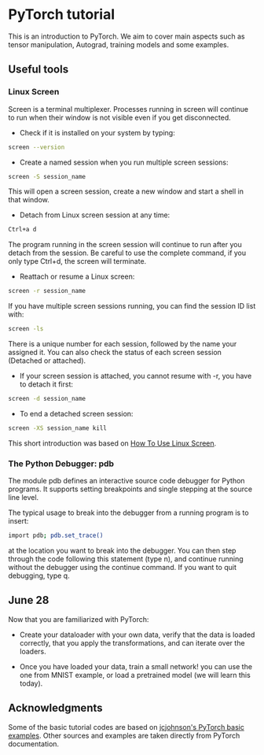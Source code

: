 # PyTorch tutorial
This is an introduction to PyTorch. We aim to cover main aspects such as tensor manipulation, Autograd, training models and some examples.


## Useful tools

### Linux Screen 
Screen is a terminal multiplexer. Processes running in screen will continue to run when their window is not visible even if 
you get disconnected. 

* Check if it is installed on your system by typing:
```bash
screen --version
```

* Create a named session when you run multiple screen sessions:
```bash
screen -S session_name
```

This will open a screen session, create a new window and start a shell in that window.

* Detach from Linux screen session at any time:
```bash
Ctrl+a d
```

The program running in the screen session will continue to run after you detach from the session.
Be careful to use the complete command, if you only type Ctrl+d, the screen will terminate. 


* Reattach or resume a Linux screen:
```bash
screen -r session_name
```

If you have multiple screen sessions running, you can find the session ID list with:
```bash
screen -ls 
```

There is a unique number for each session, followed by the name your assigned it. You can also
check the status of each screen session (Detached or attached).

* If your screen session is attached, you cannot resume with -r, you have to detach it first:
```bash
screen -d session_name
```

* To end a detached screen session:
```bash
screen -XS session_name kill
```
This short introduction was based on [How To Use Linux Screen](https://linuxize.com/post/how-to-use-linux-screen/).

### The Python Debugger: pdb
The module pdb defines an interactive source code debugger for Python programs. It supports setting breakpoints and single stepping at the source line level.

The typical usage to break into the debugger from a running program is to insert:
```bash
import pdb; pdb.set_trace()
```
at the location you want to break into the debugger. You can then step through the code following this statement (type n), and continue running without the debugger using the continue command. If you want to quit debugging, type q. 

## June 28
Now that you are familiarized with PyTorch:
* Create your dataloader with your own data, verify that the data is loaded correctly, that you apply the transformations, 
and can iterate over the loaders. 

* Once you have loaded your data, train a small network! you can use the one from MNIST example, or load a pretrained model
(we will learn this today). 


## Acknowledgments
Some of the basic tutorial codes are based on [jcjohnson's PyTorch basic examples](https://github.com/jcjohnson/pytorch-examples). Other sources and examples are taken directly from PyTorch documentation. 

